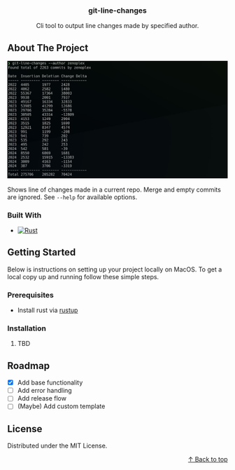<a name="top"></a>

<div align="center">
  <h3 align="center">git-line-changes</h3>

  <p align="center">
    Cli tool to output line changes made by specified author.
  </p>
</div>

## About The Project

![Project Screen Shot][project-screenshot]

Shows line of changes made in a current repo.
Merge and empty commits are ignored. See `--help` for available options.

### Built With

- [![Rust][Rust-shield]][Rust]

## Getting Started

Below is instructions on setting up your project locally on MacOS.
To get a local copy up and running follow these simple steps.

### Prerequisites

- Install rust via [rustup](https://www.rust-lang.org/tools/install)

### Installation

1. TBD

## Roadmap

- [x] Add base functionality
- [ ] Add error handling
- [ ] Add release flow
- [ ] (Maybe) Add custom template

## License

Distributed under the MIT License.

<p align="right"><a href="#top">↑ Back to top</a></p>

[project-screenshot]: ./screenshot.jpg
[Rust]: https://www.rust-lang.org
[Rust-shield]: https://img.shields.io/badge/Rust-v1.78.0-%23F46623?logo=rust&logoColor=black
[Rust-install]: https://www.rust-lang.org/tools/install
